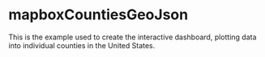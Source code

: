 # mapboxCountiesGeoJson
This is the example used to create the interactive dashboard, plotting data into individual counties in the United States.
